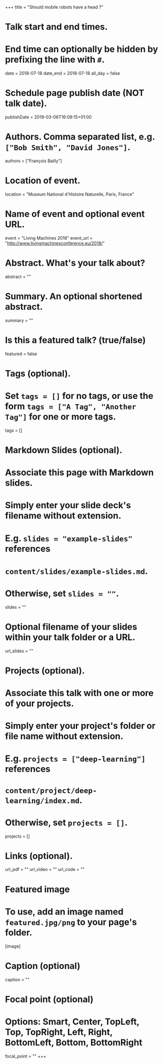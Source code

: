 +++
title = "Should mobile robots have a head ?"

# Talk start and end times.
#   End time can optionally be hidden by prefixing the line with `#`.
date = 2018-07-18
date_end = 2018-07-18
all_day = false

# Schedule page publish date (NOT talk date).
publishDate = 2019-03-06T16:09:15+01:00

# Authors. Comma separated list, e.g. `["Bob Smith", "David Jones"]`.
authors = ["François Bailly"]

# Location of event.
location = "Museum National d'Histoire Naturelle, Paris, France"

# Name of event and optional event URL.
event = "Living Machines 2018"
event_url = "http://www.livingmachinesconference.eu/2018/"

# Abstract. What's your talk about?
abstract = ""

# Summary. An optional shortened abstract.
summary = ""

# Is this a featured talk? (true/false)
featured = false

# Tags (optional).
#   Set `tags = []` for no tags, or use the form `tags = ["A Tag", "Another Tag"]` for one or more tags.
tags = []

# Markdown Slides (optional).
#   Associate this page with Markdown slides.
#   Simply enter your slide deck's filename without extension.
#   E.g. `slides = "example-slides"` references 
#   `content/slides/example-slides.md`.
#   Otherwise, set `slides = ""`.
slides = ""

# Optional filename of your slides within your talk folder or a URL.
url_slides = ""

# Projects (optional).
#   Associate this talk with one or more of your projects.
#   Simply enter your project's folder or file name without extension.
#   E.g. `projects = ["deep-learning"]` references 
#   `content/project/deep-learning/index.md`.
#   Otherwise, set `projects = []`.
projects = []

# Links (optional).
url_pdf = ""
url_video = ""
url_code = ""

# Featured image
# To use, add an image named `featured.jpg/png` to your page's folder. 
[image]
  # Caption (optional)
  caption = ""

  # Focal point (optional)
  # Options: Smart, Center, TopLeft, Top, TopRight, Left, Right, BottomLeft, Bottom, BottomRight
  focal_point = ""
+++
